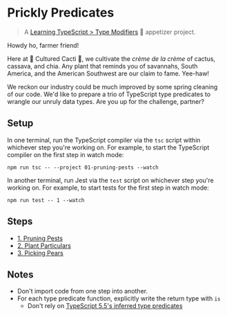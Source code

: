 # Prickly Predicates

> A [Learning TypeScript > Type Modifiers](https://learning-typescript.com/type-modifiers) 🥗 appetizer project.

Howdy ho, farmer friend!

Here at 🌵 Cultured Cacti 🌵, we cultivate the _crème de la crème_ of cactus, cassava, and chia.
Any plant that reminds you of savannahs, South America, and the American Southwest are our claim to fame.
Yee-haw!

We reckon our industry could be much improved by some spring cleaning of our code.
We'd like to prepare a trio of TypeScript type predicates to wrangle our unruly data types.
Are you up for the challenge, partner?

## Setup

In one terminal, run the TypeScript compiler via the `tsc` script within whichever step you're working on.
For example, to start the TypeScript compiler on the first step in watch mode:

```shell
npm run tsc -- --project 01-pruning-pests --watch
```

In another terminal, run Jest via the `test` script on whichever step you're working on.
For example, to start tests for the first step in watch mode:

```shell
npm run test -- 1 --watch
```

## Steps

- [1. Pruning Pests](./01-pruning-pests)
- [2. Plant Particulars](./02-plant-particulars)
- [3. Picking Pears](./03-picking-pears)

## Notes

- Don't import code from one step into another.
- For each type predicate function, explicitly write the return type with `is`
  - Don't rely on [TypeScript 5.5's inferred type predicates](https://devblogs.microsoft.com/typescript/announcing-typescript-5-5-beta/#inferred-type-predicates)
